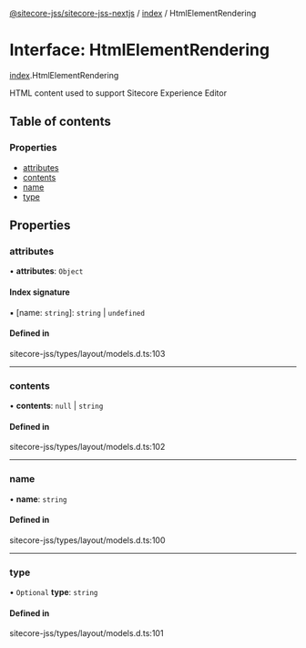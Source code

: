 [@sitecore-jss/sitecore-jss-nextjs](../README.md) / [index](../modules/index.md) / HtmlElementRendering

# Interface: HtmlElementRendering

[index](../modules/index.md).HtmlElementRendering

HTML content used to support Sitecore Experience Editor

## Table of contents

### Properties

- [attributes](index.HtmlElementRendering.md#attributes)
- [contents](index.HtmlElementRendering.md#contents)
- [name](index.HtmlElementRendering.md#name)
- [type](index.HtmlElementRendering.md#type)

## Properties

### attributes

• **attributes**: `Object`

#### Index signature

▪ [name: `string`]: `string` \| `undefined`

#### Defined in

sitecore-jss/types/layout/models.d.ts:103

___

### contents

• **contents**: ``null`` \| `string`

#### Defined in

sitecore-jss/types/layout/models.d.ts:102

___

### name

• **name**: `string`

#### Defined in

sitecore-jss/types/layout/models.d.ts:100

___

### type

• `Optional` **type**: `string`

#### Defined in

sitecore-jss/types/layout/models.d.ts:101
